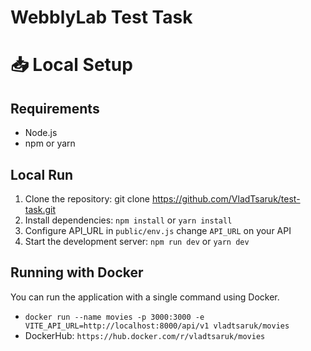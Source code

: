 # WebblyLab Test Task

# 📥 Local Setup

## Requirements
- Node.js
- npm or yarn

## Local Run
1. Clone the repository: git clone https://github.com/VladTsaruk/test-task.git
2. Install dependencies: `npm install` or `yarn install`
3. Configure API_URL in `public/env.js` change `API_URL` on your API
4. Start the development server: `npm run dev` or `yarn dev`

## Running with Docker
You can run the application with a single command using Docker.
- `docker run --name movies -p 3000:3000 -e VITE_API_URL=http://localhost:8000/api/v1 vladtsaruk/movies`
- DockerHub: `https://hub.docker.com/r/vladtsaruk/movies`
